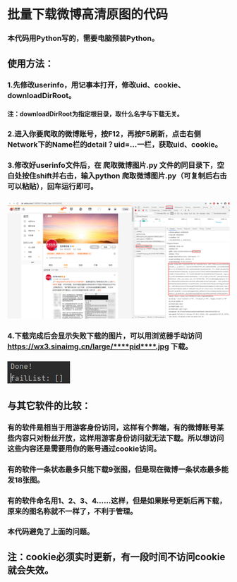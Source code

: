 # 批量下载微博高清原图的代码
### 本代码用Python写的，需要电脑预装Python。
## 使用方法：
### 1.先修改userinfo，用记事本打开，修改uid、cookie、downloadDirRoot。
#### 注：downloadDirRoot为指定根目录，取什么名字与下载无关。
### 2.进入你要爬取的微博账号，按F12，再按F5刷新，点击右侧Network下的Name栏的detail？uid=...一栏，获取uid、cookie。
### 3.修改好userinfo文件后，在 爬取微博图片.py 文件的同目录下，空白处按住shift并右击，输入python 爬取微博图片.py（可复制后右击可以粘贴），回车运行即可。
### ![获取uid、referer、cookie](img/爬取微博图片.png)
### 4.下载完成后会显示失败下载的图片，可以用浏览器手动访问<https://wx3.sinaimg.cn/large/****pid****.jpg> 下载。
### ![重新下载](img/补充下载.png)

## 与其它软件的比较：
### 有的软件是相当于用游客身份访问，这样有个弊端，有的微博账号某些内容只对粉丝开放，这样用游客身份访问就无法下载。所以想访问这些内容还是需要用你的账号通过cookie访问。
### 有的软件一条状态最多只能下载9张图，但是现在微博一条状态最多能发18张图。
### 有的软件命名用1、2、3、4……这样，但是如果账号更新后再下载，原来的图名称就不一样了，不利于管理。
### 本代码避免了上面的问题。

## 注：cookie必须实时更新，有一段时间不访问cookie就会失效。
